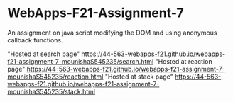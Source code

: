 # WebApps-F21-Assignment-7
An assignment on java script modifying the DOM and using anonymous callback functions.

"Hosted at search page" <https://44-563-webapps-f21.github.io/webapps-f21-assignment-7-mounishaS545235/search.html>
"Hosted at reaction page" <https://44-563-webapps-f21.github.io/webapps-f21-assignment-7-mounishaS545235/reaction.html>
"Hosted at stack page" <https://44-563-webapps-f21.github.io/webapps-f21-assignment-7-mounishaS545235/stack.html>